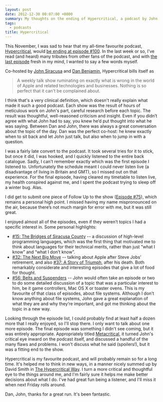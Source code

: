 ```yaml
---
layout: post
date: 2012-12-30 00:07:00 +0000
summary: My thoughts on the ending of Hypercritical, a podcast by John Siracusa.
tags:
  - podcasts
title: Hypercritical
---
```


This November, I was sad to hear that my all-time favourite podcast, [Hypercritical][1], would [be ending at episode #100][2]. In the last week or so, I've read (and heard) many tributes from other fans of the podcast, and with [the last episode][6] fresh in my mind, I wanted to say a few words myself.

Co-hosted by [John Siracusa][4] and [Dan Benjamin][5], Hypercritical bills itself as

> A weekly talk show ruminating on exactly what is wrong in the world of Apple and related technologies and businesses. Nothing is so perfect that it can't be complained about.

I think that's a very clinical definition, which doesn't really explain what made it such a good podcast. Each show was the result of hours of meticulous work on John's part, careful research before each topic. The result was thoughtful, well-reasoned criticism and insight. Even if you didn’t agree with what John had to say, you knew he’d put thought into what he was saying. Between Dan and John, there was always a great conversation about the topic of the day. Dan was the perfect co-host: he knew exactly when to sit back and let John just talk, but also when to jump in with a question.

I was a fairly late convert to the podcast. It took several tries for it to stick, but once it did, I was hooked, and I quickly listened to the entire back catalogue. Sadly, I can’t remember exactly which was the first episode I listened to. Unfortunately the schedule meant I could never listen live (a disadvantage of living in Britain and GMT), so I missed out on that experience. For the final episode, having cleared my timetable to listen live, my health conspired against me, and I spent the podcast trying to sleep off a winter bug. Alas.

I did get to submit one piece of Follow Up to the show ([Episode #75][7]), which remains a personal high point. I missed having my name mispronounced on the air, because there’s not much margin for error with me, but it was still great.

I enjoyed almost all of the episodes, even if they weren’t topics I had a specific interest in. Some personal highlights:

* [#15: The Bridges of Siracusa County][8] -- a discussion of high-level programming languages, which was the first thing that motivated me to think about languages for their technical merits, rather than just ”what I know” and “what I don’t know”.
* [#32: The Next Big Move][9] -- talking about Apple after Steve Jobs’ retirement, and also [#37: A Story of Triumph][10], after his death. Both remarkably considerate and interesting episodes that give a lot of food for thought.
* [#56: Belts and Suspenders][11] -- John would often take an episode or two to do some detailed discussion of a topic that was a particular interest to him, be it game controllers, Mac OS X or toaster ovens. This is my favourite of that class of episodes, about file systems. Although I don’t know anything about file systems, John gave a great explanation of what they are and why they’re important, and got me thinking about the topic in a new way.

Looking through the episode list, I could probably find at least half a dozen more that I really enjoyed, so I'll stop there. I only want to talk about one more episode. The final episode was something I didn't see coming, but it was entirely appropriate. Appropriately titled [Metacritical][12], it turned John's critical eye inward on the podcast itself, and discussed a handful of the many flaws and problems. I won't discuss what he said (spoilers!), but it was a fitting end to the show.

Hypercritical is my favourite podcast, and will probably remain so for a long time. It's helped me to think in new ways, in a manner nicely summed up by David Smith in [The Hypercritical Way][3]. I turn a more critical and thoughtful eye to the things around me, and I'm fairly sure it helps me make better decisions about what I do. I've had great fun being a listener, and I'll miss it when next Friday rolls around.

Dan, John, thanks for a great run. It's been fantastic.

[3]: http://david-smith.org/blog/2012/12/21/the-hypercritical-way/
[2]: http://blog.5by5.tv/articles/2012/11/18/state-of-the-union-address-for-2012
[1]: http://5by5.tv/hypercritical
[4]: http://www.twitter.com/siracusa
[5]: http://www.twitter.com/danbenjamin
[6]: http://5by5.tv/hypercritical/100
[7]: http://5by5.tv/hypercritical/75
[8]: http://5by5.tv/hypercritical/15
[9]: http://5by5.tv/hypercritical/32
[10]: http://5by5.tv/hypercritical/37
[11]: http://5by5.tv/hypercritical/56
[12]: http://5by5.tv/hypercritical/100